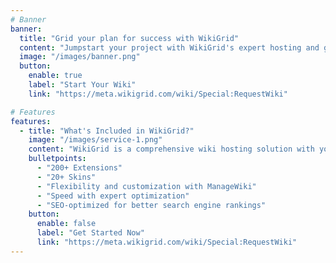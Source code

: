 ```yaml
---
# Banner
banner:
  title: "Grid your plan for success with WikiGrid"
  content: "Jumpstart your project with WikiGrid's expert hosting and get working within minutes! Join a bustling community and start your wiki!"
  image: "/images/banner.png"
  button:
    enable: true
    label: "Start Your Wiki"
    link: "https://meta.wikigrid.com/wiki/Special:RequestWiki"

# Features
features:
  - title: "What's Included in WikiGrid?"
    image: "/images/service-1.png"
    content: "WikiGrid is a comprehensive wiki hosting solution with you in mind. Enjoy "
    bulletpoints:
      - "200+ Extensions"
      - "20+ Skins"
      - "Flexibility and customization with ManageWiki"
      - "Speed with expert optimization"
      - "SEO-optimized for better search engine rankings"
    button:
      enable: false
      label: "Get Started Now"
      link: "https://meta.wikigrid.com/wiki/Special:RequestWiki"
---
```

